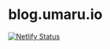 # blog.umaru.io

[![Netlify Status](https://api.netlify.com/api/v1/badges/b1a366b4-17c5-4677-bded-1c258dad342c/deploy-status)](https://app.netlify.com/sites/umaru-io/deploys)